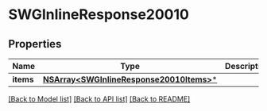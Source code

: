 # SWGInlineResponse20010

## Properties
Name | Type | Description | Notes
------------ | ------------- | ------------- | -------------
**items** | [**NSArray&lt;SWGInlineResponse20010Items&gt;***](SWGInlineResponse20010Items.md) |  | [optional] 

[[Back to Model list]](../README.md#documentation-for-models) [[Back to API list]](../README.md#documentation-for-api-endpoints) [[Back to README]](../README.md)


